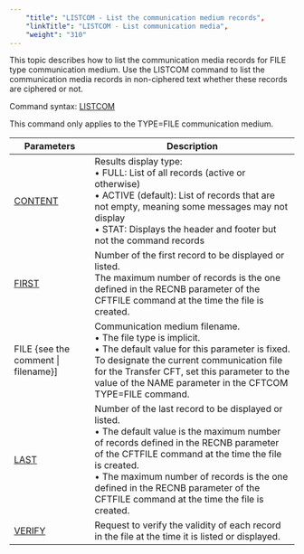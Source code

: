```yaml
---
    "title": "LISTCOM - List the communication medium records",
    "linkTitle": "LISTCOM - List communication media",
    "weight": "310"
---
```

This topic describes how to list the communication media records for
FILE type communication medium. Use the LISTCOM command to list the communication media
records in non-ciphered text whether these records are ciphered or not.

Command syntax: [LISTCOM](../../../command_summary#LISTCOM)

This command only applies to
the TYPE=FILE communication medium.


| Parameters  | Description  |
| --- | --- |
| [CONTENT](../../../command_summary/parameter_intro/content)  | Results display type:<br/> • FULL: List of all records (active or otherwise)<br/> • ACTIVE (default): List of records that are not empty, meaning some messages may not display<br/> • STAT: Displays the header and footer but not the command records |
| [FIRST]() | Number of the first record to be displayed or listed.<br/> The maximum number of records is the one defined in the RECNB parameter of the CFTFILE command at the time the file is created. |
| FILE {see the comment &#124; filename}] | Communication medium filename.<br/> • The file type is implicit.<br/> • The default value for this parameter is fixed.<br/> To designate the current communication file for the Transfer CFT, set this parameter to the value of the NAME parameter in the CFTCOM TYPE=FILE command. |
| [LAST]()  | Number of the last record to be displayed or listed.<br/> • The default value is the maximum number of records defined in the RECNB parameter of the CFTFILE command at the time the file is created.<br/> • The maximum number of records is the one defined in the RECNB parameter of the CFTFILE command at the time the file is created. |
| [VERIFY](../../../command_summary/parameter_intro/verify) | Request to verify the validity of each record in the file at the time it is listed or displayed. |

